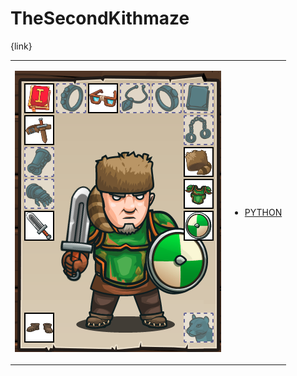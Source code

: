 # TheSecondKithmaze 

{link}
<table>
<tr>
<td>

![Hero Picture](hero.png?raw=true "Hero Picture")

</td>
<td>
<ul>
<li>

[PYTHON](TheSecondKithmaze.py)

</li>
</td>
</tr>
<table>